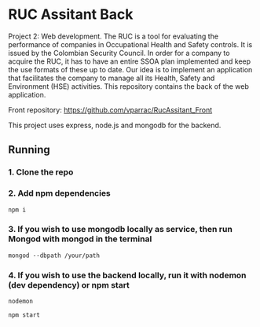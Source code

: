# RUC Assitant Back
Project 2: Web development. The RUC is a tool for evaluating the performance of companies in Occupational Health and Safety controls. It is issued by the Colombian Security Council. In order for a company to acquire the RUC, it has to have an entire SSOA plan implemented and keep the use formats of these up to date. Our idea is to implement an application that facilitates the company to manage all its Health, Safety and Environment (HSE) activities. This repository contains the back of the web application.

Front repository: https://github.com/vparrac/RucAssitant_Front

This project uses express, node.js and mongodb for the backend.

Running
---


### 1. Clone the repo

### 2. Add npm dependencies

``` npm i ``` 

### 3. If you wish to use mongodb locally as service, then run Mongod with mongod in the terminal

``` mongod --dbpath /your/path ```

### 4. If you wish to use the backend locally, run it with nodemon (dev dependency) or npm start

``` nodemon ```

``` npm start ```

